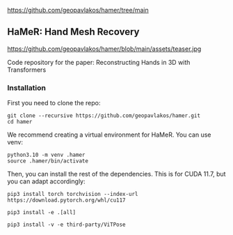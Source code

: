 https://github.com/geopavlakos/hamer/tree/main

## HaMeR: Hand Mesh Recovery

https://github.com/geopavlakos/hamer/blob/main/assets/teaser.jpg

Code repository for the paper: Reconstructing Hands in 3D with Transformers

### Installation

First you need to clone the repo:
```
git clone --recursive https://github.com/geopavlakos/hamer.git
cd hamer
```

We recommend creating a virtual environment for HaMeR. You can use venv:
```
python3.10 -m venv .hamer
source .hamer/bin/activate
```

Then, you can install the rest of the dependencies. This is for CUDA 11.7, but you can adapt accordingly:
```
pip3 install torch torchvision --index-url https://download.pytorch.org/whl/cu117
```
```
pip3 install -e .[all]
```
```
pip3 install -v -e third-party/ViTPose
```
